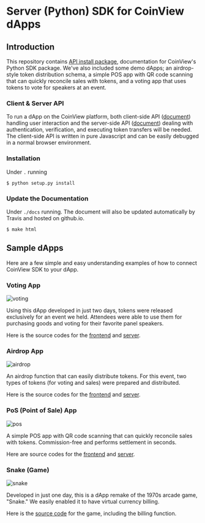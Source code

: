 # Server (Python) SDK for CoinView dApps

## Introduction

This repository contains [API install package](https://github.com/coinjinja/coinview-python-sdk/tree/master/coinview),
documentation for CoinView's Python SDK package. We've also included some demo dApps; an airdrop-style token distribution schema, a simple POS app with QR code scanning that can quickly reconcile sales with tokens, and a voting app that uses tokens to vote for speakers at an event.

### Client & Server API

To run a dApp on the CoinView platform, both client-side API ([document](https://github.com/coinjinja/coinview-js-sdk))
handling user interaction and the server-side API ([document](https://coinjinja.github.io/coinview-python-sdk/))
dealing with authentication, verification, and executing token transfers will be needed. The client-side API is written in pure Javascript and can be easily debugged in a normal browser environment.

### Installation

Under `.` running

    $ python setup.py install

### Update the Documentation

Under `./docs` running. The document will also be updated automatically by Travis and hosted on github.io.

    $ make html

## Sample dApps

Here are a few simple and easy understanding examples of how to connect CoinView SDK to your dApp.

### Voting App

![voting](https://en.coinjinja.com/dist/img/example-vote@2x_en.29ab4a6ecdec6d7b.png)

Using this dApp developed in just two days, tokens were released exclusively for an event we held. Attendees were able to use them for purchasing goods and voting for their favorite panel speakers.

Here is the source codes for the [frontend](https://github.com/coinjinja/demo-voting) and
[server](https://github.com/coinjinja/coinview-python-sdk/blob/master/demo_app/controller/votes.py).

### Airdrop App

![airdrop](https://en.coinjinja.com/dist/img/example-airdrop@2x_en.c9373e07e8548183.png)

An airdrop function that can easily distribute tokens. For this event, two types of tokens (for voting and sales) were prepared and distributed.

Here is the source codes for the [frontend](https://github.com/coinjinja/demo-airdropper) and
[server](https://github.com/coinjinja/coinview-python-sdk/blob/master/demo_app/controller/airdrop.py).

### PoS (Point of Sale) App

![pos](https://en.coinjinja.com/dist/img/example-regi@2x_en.cf4bc9002a800a24.png)

A simple POS app with QR code scanning that can quickly reconcile sales with tokens. Commission-free and performs settlement in seconds.

Here are source codes for the [frontend](https://github.com/coinjinja/demo-cashier) and
[server](https://github.com/coinjinja/coinview-python-sdk/blob/master/demo_app/controller/cashier.py).

### Snake (Game)

![snake](https://en.coinjinja.com/dist/img/example-snake@2x_en.b9ea87245fb1d4b9.png)

Developed in just one day, this is a dApp remake of the 1970s arcade game, "Snake." We easily enabled it to have virtual currency billing.

Here is the [source code](https://github.com/coinjinja/demo-snake) for the game, including the billing function.
